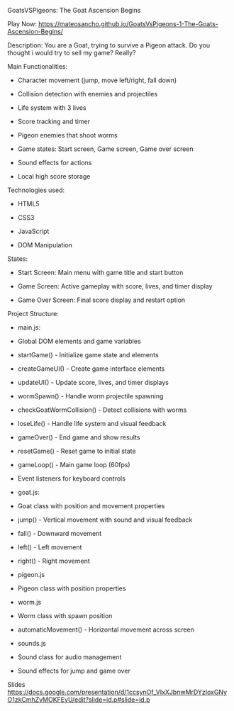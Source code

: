 GoatsVSPigeons: The Goat Ascension Begins

Play Now: https://mateosancho.github.io/GoatsVsPigeons-1-The-Goats-Ascension-Begins/


Description:
You are a Goat, trying to survive a Pigeon attack. Do you thought i would try to sell my game? Really?


Main Functionalities:
 - Character movement (jump, move left/right, fall down)

 - Collision detection with enemies and projectiles

 - Life system with 3 lives

 - Score tracking and timer

 - Pigeon enemies that shoot worms

 - Game states: Start screen, Game screen, Game over screen

 - Sound effects for actions

 - Local high score storage


Technologies used:
 - HTML5

 - CSS3

 - JavaScript

 - DOM Manipulation


States:
 - Start Screen: Main menu with game title and start button

 - Game Screen: Active gameplay with score, lives, and timer display

 - Game Over Screen: Final score display and restart option

Project Structure:
 - main.js:
  - Global DOM elements and game variables
  - startGame() - Initialize game state and elements
  - createGameUI() - Create game interface elements
  - updateUI() - Update score, lives, and timer displays
  - wormSpawn() - Handle worm projectile spawning
  - checkGoatWormCollision() - Detect collisions with worms
  - loseLife() - Handle life system and visual feedback
  - gameOver() - End game and show results
  - resetGame() - Reset game to initial state
  - gameLoop() - Main game loop (60fps)
  - Event listeners for keyboard controls

 - goat.js:
  - Goat class with position and movement properties
  - jump() - Vertical movement with sound and visual feedback
  - fall() - Downward movement
  - left() - Left movement
  - right() - Right movement

 - pigeon.js
  - Pigeon class with position properties

 - worm.js
  - Worm class with spawn position
  - automaticMovement() - Horizontal movement across screen

 - sounds.js
  - Sound class for audio management
  - Sound effects for jump and game over


Slides
https://docs.google.com/presentation/d/1ccsynOf_VIxXJbnwMrDYzIoxGNyO1zkCmhZvMOKFEyU/edit?slide=id.p#slide=id.p
